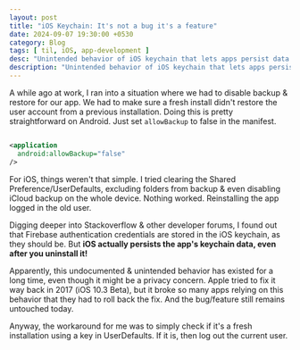 ```yaml
---
layout: post
title: "iOS Keychain: It's not a bug it's a feature"
date: 2024-09-07 19:30:00 +0530
category: Blog
tags: [ til, iOS, app-development ]
desc: "Unintended behavior of iOS keychain that lets apps persist data even after uninstallation"
description: "Unintended behavior of iOS keychain that lets apps persist data even after uninstallation"
---
```


A while ago at work, I ran into a situation where we had to disable backup & restore for our app. We had to make
sure a fresh install didn't restore the user account from a previous installation.
Doing this is pretty straightforward on Android. Just set `allowBackup` to false in the manifest.

```xml

<application
  android:allowBackup="false"
/>
```

For iOS, things weren't that simple. I tried clearing the Shared Preference/UserDefaults, excluding folders from
backup & even disabling iCloud backup on the whole device. Nothing worked. Reinstalling the app logged in the old user.

Digging deeper into Stackoverflow & other developer forums, I found out that Firebase authentication credentials are
stored in the iOS keychain, as they should be. But **iOS actually persists the app's keychain data, even after you
uninstall it!**

Apparently, this undocumented & unintended behavior has existed for a long time, even though it might be a privacy
concern. Apple tried to fix it way back in 2017 (iOS 10.3 Beta), but it broke so many apps relying on this behavior that
they had to roll back the fix. And the bug/feature still remains untouched today.

Anyway, the workaround for me was to
simply check if it's a fresh installation using a key in UserDefaults. If it is, then log out the current user.
